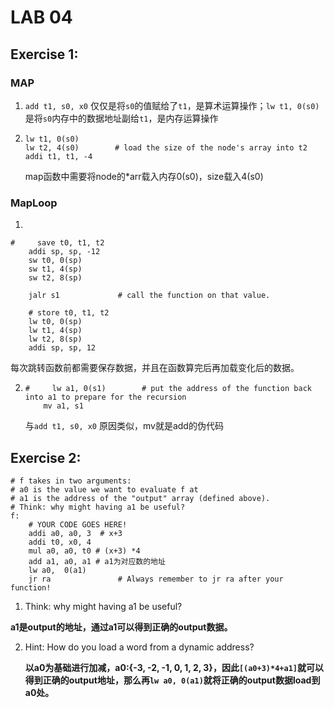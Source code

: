 # LAB 04

## Exercise 1: 

### MAP

1. `add t1, s0, x0` 仅仅是将`s0`的值赋给了`t1`，是算术运算操作；`lw t1, 0(s0)` 是将`s0`内存中的数据地址副给`t1`，是内存运算操作

2. ```
   lw t1, 0(s0)
   lw t2, 4(s0)        # load the size of the node's array into t2
   addi t1, t1, -4
   ```

   map函数中需要将node的*arr载入内存0(s0)，size载入4(s0)

### MapLoop

1. 

```
#     save t0, t1, t2
    addi sp, sp, -12
    sw t0, 0(sp)
    sw t1, 4(sp)
    sw t2, 8(sp)

    jalr s1             # call the function on that value.
    
    # store t0, t1, t2
    lw t0, 0(sp)
    lw t1, 4(sp)
    lw t2, 8(sp)
    addi sp, sp, 12
```

每次跳转函数前都需要保存数据，并且在函数算完后再加载变化后的数据。

2. ```
   #     lw a1, 0(s1)        # put the address of the function back into a1 to prepare for the recursion
       mv a1, s1
   ```

   与`add t1, s0, x0` 原因类似，mv就是add的伪代码



## Exercise 2: 

```
# f takes in two arguments:
# a0 is the value we want to evaluate f at
# a1 is the address of the "output" array (defined above).
# Think: why might having a1 be useful?
f:
    # YOUR CODE GOES HERE!
    addi a0, a0, 3  # x+3
    addi t0, x0, 4 
    mul a0, a0, t0 # (x+3) *4
    add a1, a0, a1 # a1为对应数的地址
    lw a0,  0(a1)
    jr ra               # Always remember to jr ra after your function!
```

1. Think: why might having a1 be useful?

​	**a1是output的地址，通过a1可以得到正确的output数据。**

2. Hint: How do you load a word from a dynamic address?

   **以a0为基础进行加减，a0:{-3, -2, -1, 0, 1, 2, 3}，因此`[(a0+3)*4+a1]`就可以得到正确的output地址，那么再`lw a0, 0(a1)`就将正确的output数据load到a0处。**